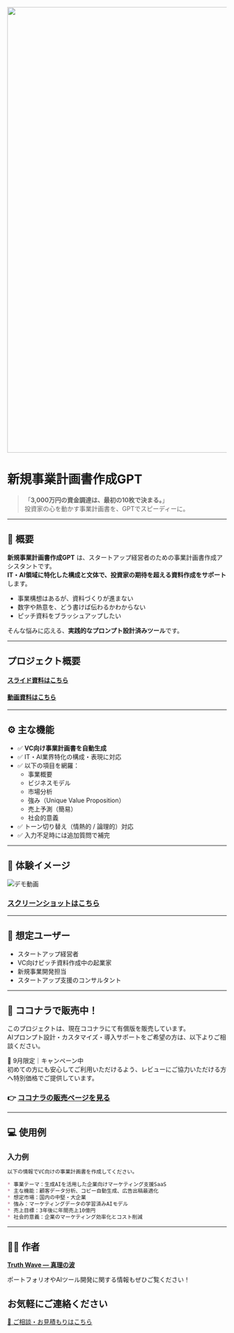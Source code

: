 <p align="center">
<img width="1536" height="1024" alt="段落テキスト" src="https://github.com/user-attachments/assets/5792b355-e63b-4403-93fd-8a75416555cb" />

</p>

# 新規事業計画書作成GPT

> 「**3,000万円の資金調達は、最初の10枚で決まる。**」  
> 投資家の心を動かす事業計画書を、GPTでスピーディーに。

---

## 📌 概要

**新規事業計画書作成GPT** は、スタートアップ経営者のための事業計画書作成アシスタントです。  
**IT・AI領域に特化した構成と文体で、投資家の期待を超える資料作成をサポート**します。

- 事業構想はあるが、資料づくりが進まない
- 数字や熱意を、どう書けば伝わるかわからない
- ピッチ資料をブラッシュアップしたい

そんな悩みに応える、**実践的なプロンプト設計済みツール**です。

---

## プロジェクト概要

#### [スライド資料はこちら](https://github.com/truthwave/GPT-for-new-business-plan-proposals/tree/main/%E8%B3%87%E6%96%99/%E6%96%B0%E8%A6%8F%E4%BA%8B%E6%A5%AD%E8%A8%88%E7%94%BB%E6%9B%B8GPT)

#### [動画資料はこちら](https://youtu.be/hBg6FTkbs00)

---

## ⚙️ 主な機能

- ✅ **VC向け事業計画書を自動生成**
- ✅ IT・AI業界特化の構成・表現に対応
- ✅ 以下の項目を網羅：
  - 事業概要
  - ビジネスモデル
  - 市場分析
  - 強み（Unique Value Proposition）
  - 売上予測（簡易）
  - 社会的意義
- ✅ トーン切り替え（情熱的 / 論理的）対応
- ✅ 入力不足時には追加質問で補完

---

## 📸 **体験イメージ**
![デモ動画](https://github.com/truthwave/GPT-for-new-business-plan-proposals/blob/main/%E8%B3%87%E6%96%99/%E3%83%87%E3%83%A2%E5%8B%95%E7%94%BB.gif)

### [スクリーンショットはこちら](https://github.com/truthwave/GPT-for-new-business-plan-proposals/tree/main/%E8%B3%87%E6%96%99/%E3%82%B9%E3%82%AF%E3%83%AA%E3%83%BC%E3%83%B3%E3%82%B7%E3%83%A7%E3%83%83%E3%83%88)

---

## 🎯 想定ユーザー

- スタートアップ経営者
- VC向けピッチ資料作成中の起業家
- 新規事業開発担当
- スタートアップ支援のコンサルタント

---

## 🛒 ココナラで販売中！

このプロジェクトは、現在ココナラにて有償版を販売しています。  
AIプロンプト設計・カスタマイズ・導入サポートをご希望の方は、以下よりご相談ください。

🎯 9月限定｜キャンペーン中
<br>初めての方にも安心してご利用いただけるよう、レビューにご協力いただける方へ特別価格でご提供しています。

### 👉 [ココナラの販売ページを見る](https://coconala.com/contents_market/pictures/cmfw6skpq099nal0huc9c9tzi)

---

## 💻 使用例

### 入力例

```markdown
以下の情報でVC向けの事業計画書を作成してください。

* 事業テーマ：生成AIを活用した企業向けマーケティング支援SaaS
* 主な機能：顧客データ分析、コピー自動生成、広告出稿最適化
* 想定市場：国内の中堅・大企業
* 強み：マーケティングデータの学習済みAIモデル
* 売上目標：3年後に年間売上10億円
* 社会的意義：企業のマーケティング効率化とコスト削減
```

---

## 🧑‍💻 作者

**[Truth Wave ― 真理の波](https://github.com/truthwave)**  

ポートフォリオやAIツール開発に関する情報もぜひご覧ください！

## お気軽にご連絡ください
[📩 ご相談・お見積もりはこちら](mailto:realmadrid71214591@gmail.com)
